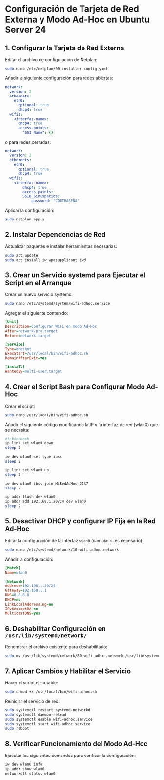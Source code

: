 # Configuración de Tarjeta de Red Externa y Modo Ad-Hoc en Ubuntu Server 24

## 1. Configurar la Tarjeta de Red Externa

Editar el archivo de configuración de Netplan:

```bash
sudo nano /etc/netplan/00-installer-config.yaml
```

Añadir la siguiente configuración para redes abiertas:
```yaml
network:
  version: 2
  ethernets:
    eth0:
      optional: true
      dhcp4: true
  wifis:
    <interfaz-name>:
      dhcp4: true
      access-points:
        "SSI Name": {}
```

o para redes cerradas:
```yaml
network:
  version: 2
  ethernets:
    eth0:
      optional: true
      dhcp4: true
  wifis:
    <interfaz-name>:
        dhcp4: true
        access-points:
        SSID_SinEspacios:
            password: "CONTRASEÑA"
```


Aplicar la configuración:

```bash
sudo netplan apply
```

## 2. Instalar Dependencias de Red

Actualizar paquetes e instalar herramientas necesarias:

```bash
sudo apt update
sudo apt install iw wpasupplicant iwd
```

## 3. Crear un Servicio systemd para Ejecutar el Script en el Arranque

Crear un nuevo servicio systemd:

```bash
sudo nano /etc/systemd/system/wifi-adhoc.service
```

Agregar el siguiente contenido:

```ini
[Unit]
Description=Configurar WiFi en modo Ad-Hoc
After=network-pre.target
Before=network.target

[Service]
Type=oneshot
ExecStart=/usr/local/bin/wifi-adhoc.sh
RemainAfterExit=yes

[Install]
WantedBy=multi-user.target
```
## 4. Crear el Script Bash para Configurar Modo Ad-Hoc

Crear el script:
```bash
sudo nano /usr/local/bin/wifi-adhoc.sh
```

Añadir el siguiente código modificando la IP y la interfaz de red (wlan0) que se necesita:

```bash
#!/bin/bash
ip link set wlan0 down
sleep 2

iw dev wlan0 set type ibss
sleep 2

ip link set wlan0 up
sleep 2

iw dev wlan0 ibss join MiRedAdHoc 2437
sleep 2

ip addr flush dev wlan0
ip addr add 192.168.1.20/24 dev wlan0
sleep 2
```

## 5. Desactivar DHCP y configurar IP Fija en la Red Ad-Hoc
Editar la configuración de la interfaz `wlan0` (cambiar si es necesario):

```bash
sudo nano /etc/systemd/network/10-wifi-adhoc.network
```
Añadir la configuración:

```ini
[Match]
Name=wlan0

[Network]
Address=192.168.1.20/24
Gateway=192.168.1.1
DNS=8.8.8.8
DHCP=no
LinkLocalAddressing=no
IPv6AcceptRA=no
MulticastDNS=yes
```

## 6. Deshabilitar Configuración en `/usr/lib/systemd/network/`

Renombrar el archivo existente para deshabilitarlo:
```bash
sudo mv /usr/lib/systemd/network/80-wifi-adhoc.network /usr/lib/systemd/network/80-wifi-adhoc.network.bak
```

## 7. Aplicar Cambios y Habilitar el Servicio
Hacer el script ejecutable:
```bash
sudo chmod +x /usr/local/bin/wifi-adhoc.sh
```
Reiniciar el servicio de red:
```bash
sudo systemctl restart systemd-networkd
sudo systemctl daemon-reload
sudo systemctl enable wifi-adhoc.service
sudo systemctl start wifi-adhoc.service
sudo reboot
```

## 8. Verificar Funcionamiento del Modo Ad-Hoc

Ejecutar los siguientes comandos para verificar la configuración:
```bash
iw dev wlan0 info
ip addr show wlan0
networkctl status wlan0
```
